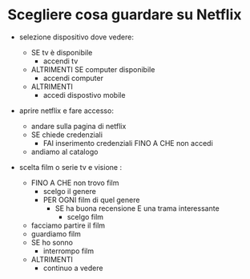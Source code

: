 # Scegliere cosa guardare su Netflix

- selezione dispositivo dove vedere:
    - SE tv è disponibile
        - accendi tv
    - ALTRIMENTI SE computer disponibile
        - accendi computer
    - ALTRIMENTI
        - accedi dispostivo mobile

- aprire netflix e fare accesso:
    - andare sulla pagina di netflix
    - SE chiede credenziali
        - FAI inserimento credenziali FINO A CHE non accedi
    - andiamo al catalogo
    
- scelta film o serie tv e visione :
    - FINO A CHE non trovo film
        - scelgo il genere
        - PER OGNI film di quel genere
            - SE ha buona recensione E una trama interessante
                - scelgo film
    - facciamo partire il film
    - guardiamo film
    - SE ho sonno
        - interrompo film
    - ALTRIMENTI
        - continuo a vedere